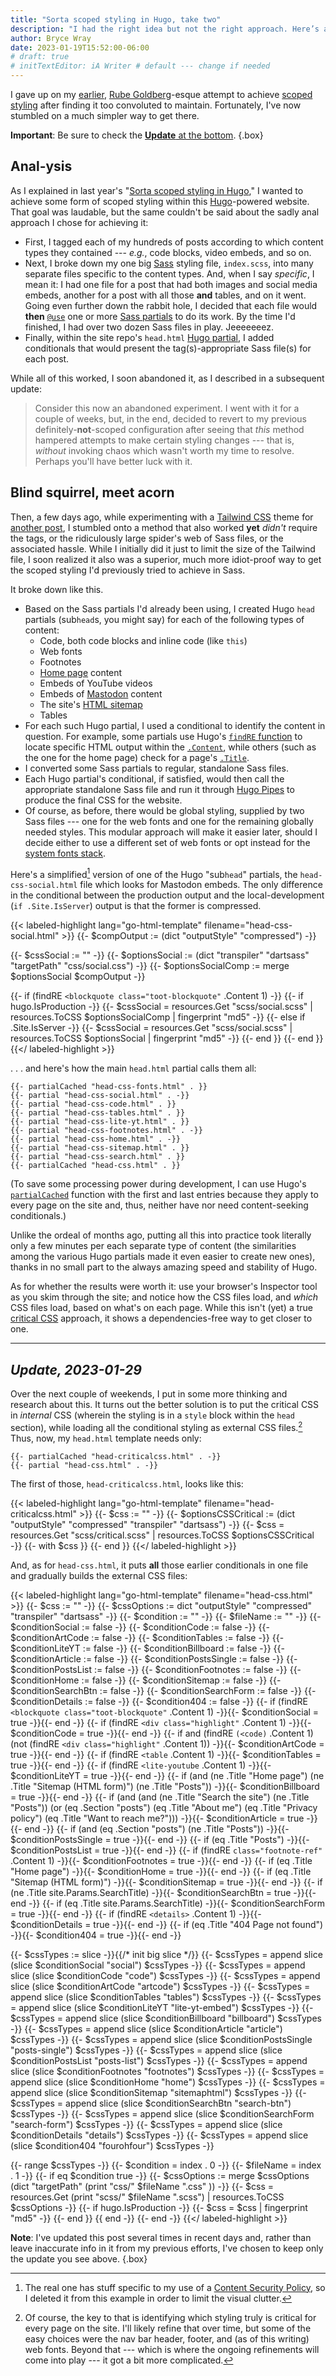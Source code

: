 ```yaml
---
title: "Sorta scoped styling in Hugo, take two"
description: "I had the right idea but not the right approach. Here’s a better one."
author: Bryce Wray
date: 2023-01-19T15:52:00-06:00
# draft: true
# initTextEditor: iA Writer # default --- change if needed
---
```


I gave up on my [earlier](/posts/2022/06/sorta-scoped-styling-hugo/), [Rube Goldberg](https://en.wikipedia.org/wiki/Rube_Goldberg_machine)-esque attempt to achieve [scoped styling](https://css-tricks.com/saving-the-day-with-scoped-css/) after finding it too convoluted to maintain. Fortunately, I've now stumbled on a much simpler way to get there.

<!--more-->

<strong class="red">Important</strong>: Be sure to check the [**Update** at the bottom](/posts/2023/01/sorta-scoped-styling-hugo-take-two/#update-2023-01-29).
{.box}

## Anal-ysis

As I explained in last year's "[Sorta scoped styling in Hugo](/posts/2022/06/sorta-scoped-styling-hugo/)," I wanted to achieve some form of scoped styling within this [Hugo](https://gohugo.io)-powered website. That goal was laudable, but the same couldn't be said about the sadly anal approach I chose for achieving it:

- First, I tagged each of my hundreds of posts according to which content types they contained --- *e.g.*, code blocks, video embeds, and so on.
- Next, I broke down my one big [Sass](https://sass-lang.com) styling file, `index.scss`, into many separate files specific to the content types. And, when I say *specific*, I mean it: I had one file for a post that had both images and social media embeds, another for a post with all those **and** tables, and on it went. Going even further down the rabbit hole, I decided that each file would **then** [`@use`](https://sass-lang.com/documentation/at-rules/use) one or more [Sass partials](https://sass-lang.com/guide#topic-4) to do its work. By the time I'd finished, I had over two dozen Sass files in play. Jeeeeeeez.
- Finally, within the site repo's `head.html` [Hugo partial](https://gohugo.io/templates/partials/), I added conditionals that would present the tag(s)-appropriate Sass file(s) for each post.

While all of this worked, I soon abandoned it, as I described in a subsequent update:

> Consider this now an abandoned experiment. I went with it for a couple of weeks, but, in the end, decided to revert to my previous definitely-**not**-scoped configuration after seeing that *this* method hampered attempts to make certain styling changes --- that is, *without* invoking chaos which wasn't worth my time to resolve. Perhaps you'll have better luck with it.

## Blind squirrel, meet acorn

Then, a few days ago, while experimenting with a [Tailwind CSS](https://tailwindcss.com) theme for [another post](/posts/2023/01/static-mastodon-toots-hugo-tailwind-css-edition/), I stumbled onto a method that also worked **yet** *didn't* require the tags, or the ridiculously large spider's web of Sass files, or the associated hassle. While I initially did it just to limit the size of the Tailwind file, I soon realized it also was a superior, much more idiot-proof way to get the scoped styling I'd previously tried to achieve in Sass.

It broke down like this.

- Based on the Sass partials I'd already been using, I created Hugo `head` partials (sub`head`s, you might say) for each of the following types of content:
	- Code, both code blocks and inline code (like `this`)
	- Web fonts
	- Footnotes
	- [Home page](/) content
	- Embeds of YouTube videos
	- Embeds of [Mastodon](https://joinmastodon.org) content
	- The site's [HTML sitemap](/sitemap/)
	- Tables
- For each such Hugo partial, I used a conditional to identify the content in question. For example, some partials use Hugo's [`findRE` function](https://gohugo.io/functions/findre/) to locate specific HTML output within the [`.Content`](https://gohugo.io/variables/page/#page-variables), while others (such as the one for the home page) check for a page's [`.Title`](https://gohugo.io/variables/page/#page-variables).
- I converted some Sass partials to regular, standalone Sass files.
- Each Hugo partial's conditional, if satisfied, would then call the appropriate standalone Sass file and run it through [Hugo Pipes](https://gohugo.io/hugo-pipes/scss-sass/) to produce the final CSS for the website.
- Of course, as before, there would be global styling, supplied by two Sass files --- one for the web fonts and one for the remaining globally needed styles. This modular approach will make it easier later, should I decide either to use a different set of web fonts or opt instead for the [system fonts stack](/posts/2018/10/web-typography-part-2/).

Here's a simplified[^CFP] version of one of the Hugo "sub`head`" partials, the `head-css-social.html` file which looks for Mastodon embeds. The only difference in the conditional between the production output and the local-development (`if .Site.IsServer`) output is that the former is compressed.

[^CFP]: The real one has stuff specific to my use of a [Content Security Policy](https://content-security-policy.com), so I deleted it from this example in order to limit the visual clutter.

{{< labeled-highlight lang="go-html-template" filename="head-css-social.html" >}}
{{- $compOutput := (dict "outputStyle" "compressed") -}}

{{- $cssSocial := "" -}}
{{- $optionsSocial := (dict "transpiler" "dartsass" "targetPath" "css/social.css") -}}
{{- $optionsSocialComp := merge $optionsSocial $compOutput -}}

{{- if (findRE `<blockquote class="toot-blockquote"` .Content 1) -}}
	{{- if hugo.IsProduction -}}
		{{- $cssSocial = resources.Get "scss/social.scss" | resources.ToCSS $optionsSocialComp | fingerprint "md5" -}}
		<link rel="preload" as="style" href="{{ $cssSocial.RelPermalink }}">
		<link rel="stylesheet" href="{{ $cssSocial.RelPermalink }}" type="text/css">
	{{- else if .Site.IsServer -}}
		{{- $cssSocial = resources.Get "scss/social.scss" | resources.ToCSS $optionsSocial | fingerprint "md5" -}}
		<link rel="preload" as="style" href="{{ $cssSocial.RelPermalink }}">
		<link rel="stylesheet" href="{{ $cssSocial.RelPermalink }}" type="text/css">
	{{- end }}
{{- end }}
{{</ labeled-highlight >}}

. . . and here's how the main `head.html` partial calls them all:

```go-html-template
{{- partialCached "head-css-fonts.html" . }}
{{- partial "head-css-social.html" . -}}
{{- partial "head-css-code.html" . }}
{{- partial "head-css-tables.html" . }}
{{- partial "head-css-lite-yt.html" . }}
{{- partial "head-css-footnotes.html" . -}}
{{- partial "head-css-home.html" . -}}
{{- partial "head-css-sitemap.html" . }}
{{- partial "head-css-search.html" . }}
{{- partialCached "head-css.html" . }}
```

(To save some processing power during development, I can use Hugo's [`partialCached`](https://gohugo.io/functions/partialcached/) function with the first and last entries because they apply to every page on the site and, thus, neither have nor need content-seeking conditionals.)

Unlike the ordeal of months ago, putting all this into practice took literally only a few minutes per each separate type of content (the similarities among the various Hugo partials made it even easier to create new ones), thanks in no small part to the always amazing speed and stability of Hugo.

As for whether the results were worth it: use your browser's Inspector tool as you skim through the site; and notice how the CSS files load, and *which* CSS files load, based on what's on each page. While this isn't (yet) a true [critical CSS](https://web.dev/extract-critical-css/) approach, it shows a dependencies-free way to get closer to one.

----

## *Update, 2023-01-29*

Over the next couple of weekends, I put in some more thinking and research about this. It turns out the better solution is to put the critical CSS in *internal* CSS (wherein the styling is in a `style` block within the `head` section), while loading all the conditional styling as external CSS files.[^critical] Thus, now, my `head.html` template needs only:

[^critical]: Of course, the key to that is identifying which styling truly is critical for every page on the site. I'll likely refine that over time, but some of the easy choices were the nav bar header, footer, and (as of this writing) web fonts. Beyond that --- which is where the ongoing refinements will come into play --- it got a bit more complicated.

```go-html-template
{{- partialCached "head-criticalcss.html" . -}}
{{- partial "head-css.html" . -}}
```

The first of those, `head-criticalcss.html`, looks like this:

{{< labeled-highlight lang="go-html-template" filename="head-criticalcss.html" >}}
{{- $css := "" -}}
{{- $optionsCSSCritical := (dict "outputStyle" "compressed" "transpiler" "dartsass") -}}
{{- $css = resources.Get "scss/critical.scss" | resources.ToCSS $optionsCSSCritical -}}
{{- with $css }}
	<style>{{ .Content | safeCSS }}</style>
{{- end }}
{{</ labeled-highlight >}}

And, as for `head-css.html`, it puts **all** those earlier conditionals in one file and gradually builds the external CSS files:

{{< labeled-highlight lang="go-html-template" filename="head-css.html" >}}
{{- $css := "" -}}
{{- $cssOptions := dict "outputStyle" "compressed" "transpiler" "dartsass" -}}
{{- $condition := "" -}}
{{- $fileName := "" -}}
{{- $conditionSocial := false -}}
{{- $conditionCode := false -}}
{{- $conditionArtCode := false -}}
{{- $conditionTables := false -}}
{{- $conditionLiteYT := false -}}
{{- $conditionBillboard := false -}}
{{- $conditionArticle := false -}}
{{- $conditionPostsSingle := false -}}
{{- $conditionPostsList := false -}}
{{- $conditionFootnotes := false -}}
{{- $conditionHome := false -}}
{{- $conditionSitemap := false -}}
{{- $conditionSearchBtn := false -}}
{{- $conditionSearchForm := false -}}
{{- $conditionDetails := false -}}
{{- $condition404 := false -}}
{{- if (findRE `<blockquote class="toot-blockquote"` .Content 1) -}}{{- $conditionSocial = true -}}{{- end -}}
{{- if (findRE `<div class="highlight"` .Content 1) -}}{{- $conditionCode = true -}}{{- end -}}
{{- if and (findRE `(<code)` .Content 1) (not (findRE `<div class="highlight"` .Content 1)) -}}{{- $conditionArtCode = true -}}{{- end -}}
{{- if (findRE `<table` .Content 1) -}}{{- $conditionTables = true -}}{{- end -}}
{{- if (findRE `<lite-youtube` .Content 1) -}}{{- $conditionLiteYT = true -}}{{- end -}}
{{- if (and (ne .Title "Home page") (ne .Title "Sitemap (HTML form)") (ne .Title "Posts")) -}}{{- $conditionBillboard = true -}}{{- end -}}
{{- if (and (and (ne .Title "Search the site") (ne .Title "Posts")) (or (eq .Section "posts") (eq .Title "About me") (eq .Title "Privacy policy") (eq .Title "Want to reach me?"))) -}}{{- $conditionArticle = true -}}{{- end -}}
{{- if (and (eq .Section "posts") (ne .Title "Posts")) -}}{{- $conditionPostsSingle = true -}}{{- end -}}
{{- if (eq .Title "Posts") -}}{{- $conditionPostsList = true -}}{{- end -}}
{{- if (findRE `class="footnote-ref"` .Content 1) -}}{{- $conditionFootnotes = true -}}{{- end -}}
{{- if (eq .Title "Home page") -}}{{- $conditionHome = true -}}{{- end -}}
{{- if (eq .Title "Sitemap (HTML form)") -}}{{- $conditionSitemap = true -}}{{- end -}}
{{- if (ne .Title site.Params.SearchTitle) -}}{{- $conditionSearchBtn = true -}}{{- end -}}
{{- if (eq .Title site.Params.SearchTitle) -}}{{- $conditionSearchForm = true -}}{{- end -}}
{{- if (findRE `<details>` .Content 1) -}}{{- $conditionDetails = true -}}{{- end -}}
{{- if (eq .Title "404 Page not found") -}}{{- $condition404 = true -}}{{- end -}}

{{- $cssTypes := slice -}}{{/* init big slice */}}
{{- $cssTypes = append slice (slice $conditionSocial "social") $cssTypes -}}
{{- $cssTypes = append slice (slice $conditionCode "code") $cssTypes -}}
{{- $cssTypes = append slice (slice $conditionArtCode "artcode") $cssTypes -}}
{{- $cssTypes = append slice (slice $conditionTables "tables") $cssTypes -}}
{{- $cssTypes = append slice (slice $conditionLiteYT "lite-yt-embed") $cssTypes -}}
{{- $cssTypes = append slice (slice $conditionBillboard "billboard") $cssTypes -}}
{{- $cssTypes = append slice (slice $conditionArticle "article") $cssTypes -}}
{{- $cssTypes = append slice (slice $conditionPostsSingle "posts-single") $cssTypes -}}
{{- $cssTypes = append slice (slice $conditionPostsList "posts-list") $cssTypes -}}
{{- $cssTypes = append slice (slice $conditionFootnotes "footnotes") $cssTypes -}}
{{- $cssTypes = append slice (slice $conditionHome "home") $cssTypes -}}
{{- $cssTypes = append slice (slice $conditionSitemap "sitemaphtml") $cssTypes -}}
{{- $cssTypes = append slice (slice $conditionSearchBtn "search-btn") $cssTypes -}}
{{- $cssTypes = append slice (slice $conditionSearchForm "search-form") $cssTypes -}}
{{- $cssTypes = append slice (slice $conditionDetails "details") $cssTypes -}}
{{- $cssTypes = append slice (slice $condition404 "fourohfour") $cssTypes -}}

{{- range $cssTypes -}}
	{{- $condition = index . 0 -}}
	{{- $fileName = index . 1 -}}
	{{- if eq $condition true -}}
		{{- $cssOptions := merge $cssOptions (dict "targetPath" (print "css/" $fileName ".css" )) -}}
		{{- $css = resources.Get (print "scss/" $fileName ".scss") | resources.ToCSS $cssOptions -}}
		{{- if hugo.IsProduction -}}
			{{- $css = $css | fingerprint "md5" -}}
		{{- end }}
		<link rel="preload" href="{{ $css.RelPermalink }}" as="style">
		<link rel="stylesheet" href="{{ $css.RelPermalink }}" type="text/css">
	{{ end -}}
{{- end -}}
{{</ labeled-highlight >}}

**Note**: I've updated this post several times in recent days and, rather than leave inaccurate info in it from my previous efforts, I've chosen to keep only the update you see above.
{.box}
